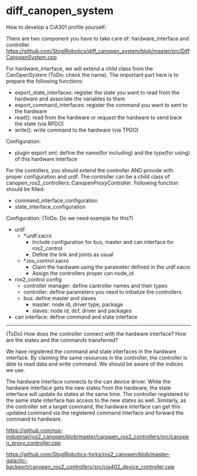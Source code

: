 # diff_canopen_system

How to develop a CiA301 profile yourself:

There are two component you have to take care of: hardware_interface and controller.
https://github.com/StoglRobotics/diff_canopen_system/blob/master/src/DiffCanopenSystem.cpp

For hardware_interface, we will extend a child class from the CanOpenSystem (ToDo: check the name). The important part here is to prepare the following functions:
- export_state_interfaces: register the state you want to read from the hardware and associate the variables to them
- export_command_interfaces: register the command you want to sent to the hardware
- read(): read from the hardware or request the hardware to send back the state (via RPDO)
- write(): write command to the hardware (via TPDO)

Configuration:
- plugin export xml: define the name(for including) and the type(for using) of this hardware interface


For the contollers, you should extend the controller AND provide with proper configuration and urdf.
The controller can be a child class of canopen_ros2_controllers::CanopenProxyController. Following function should be filled:
- command_interface_configuration
- state_interface_configuration


Configuration: (ToDo: Do we need example for this?)
- urdf
    - *.urdf.xacro
        - Include configuration for bus, master and can interface for ros2_control
        - Define the link and joints as usual
    - *.ros_control.xacro
        - Claim the hardware using the parameter defined in the urdf.xacro
        - Assign the controllers proper can node_id
- ros2_control config
    - controller manager: define cantroller names and their types
    - controller: define parameters you need to initialize the controllers
    - bus: define master and slaves
        - master: node id, driver type, package
        - slaves: node id, dcf, driver and packages
- can interface: define command and state interface

---
(ToDo)
How does the controller connect with the hardware interface? How are the states and the commands transferred?

We have registered the command and state interfaces in the hardware interface. By claiming the same resources in the controller, the controller is able to read data and write command. We should be aware of the indices we use.

The hardware interface connects to the can device driver. While the hardware interface gets the new states from the hardware, the state interface will update its states at the same time. The controller registered to the same state interface has access to the new states as well. Similarly, as the controller set a target command, the hardware interface can get this updated command via the registered command interface and forward the command to hardware.

https://github.com/ros-industrial/ros2_canopen/blob/master/canopen_ros2_controllers/src/canopen_proxy_controller.cpp


https://github.com/StoglRobotics-forks/ros2_canopen/blob/master-galactic-backport/canopen_ros2_controllers/src/cia402_device_controller.cpp
 
